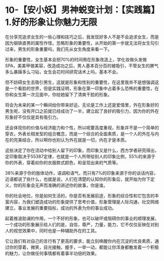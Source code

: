 # 10-【安小妖】男神蜕变计划：【实践篇】1.好的形象让你魅力无限

在分享完追求女生的一些心理和技巧之后，我发现好多人不是不会追求女生，而是因为钢铁直男的属性作怪，忽略形象的重要性，从开始的第一步就无法将女生勾引过来，男生的形象重要吗，我们先从女生角度来看一下。

形象的重要性，女生基本会把70%的时间用在形象改造上，学化妆做头发做SPA，美美甲做美容，改造成功之后，男人基本百分百的被吸引，不管女生的脾气多么暴躁多么刁钻，女生会花时间研究话术上吗，基本不会。

但不妨碍女生去吸引男生，这就是形象和性别的重要性，在这里我并不是想强调这是一个看脸的世界，但是实践证明，形象在第一印象中占着多么恐怖的重要性，在你和女生第一次见面中，你给她留下了清爽干脸的形象。

将会为未来的某一个瞬间给你带来好运，无论是工作上还是爱情里，外在形象好的男生呢，没有开口之前就已经成功了一半，建立起了良好的吸引力，因为你的外在形象好不仅仅是具有吸引力。

还会体现你的价值与经济能力和个性，所以呢要高度重视，形象并不是一个简单的穿衣，外表长相发型的组合概念，而是一个综合的全面素质，是一个人的外在与内在的完美结合，所以啊你也别认为外在就是一切，内在才是本质。

这些决定了你在流动中给别人留下的印象，而印象又是什么，西方学者研究得出，定印象取决于55387定律，也就是一个人所带给别人的印象比例，55%的来源于你的外表，穿着如你的衣服款式颜色，和呈现出来的气质等。

38%来源于你的肢体动作，语调和语气，而只有7%的印象来源于你的谈话内容，近语都说了些什么，也就是说，人们在清楚的认知你的形象后，就开始为你下定义，你的形象会无声而准确的讲述你的故事，你是谁。

你的社会地位，你是如何生活的，你是否有发展前途，形象的综合性和它包含的丰富内容，为我们塑造成功的形象提供了思考价值，形象管理是人际沟通，社交网络建立，事业发展的重要指标，成功的外表为你的事业成功。

起着推波助澜的作用，一个不好的形象，也可以破坏或阻碍你的事业的顺理发展，一个成功的形象展示给人们的是，自信，尊严，力量，能力，它不仅仅反映在对别人的视觉效果中，同时也是一种辅助外在的工具。

它让我们有对自己的言行有了更高的要求，能立刻唤醒你内在沉淀的优良素质，通过你的穿着，微笑，目光接触，握手，一举一动，都能让你浑身都散发着一个积极的魅力，让你做任何事情都有着事半功倍的效果。

